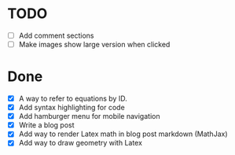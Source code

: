 # TODO
- [ ] Add comment sections
- [ ] Make images show large version when clicked

# Done
- [x] A way to refer to equations by ID.
- [x] Add syntax highlighting for code
- [x] Add hamburger menu for mobile navigation
- [x] Write a blog post
- [x] Add way to render Latex math in blog post markdown (MathJax)
- [x] Add way to draw geometry with Latex

